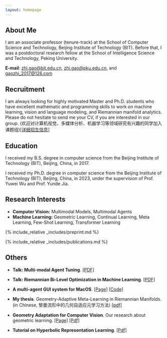 ```yaml
---
layout: homepage
---
```


## About Me

I am an associate professor (tenure-track) at the School of Computer Science and Technology, Beijing Institute of Technology (BIT). Before that, I was a postdoctoral research fellow at the School of Intelligence Science and Technology, Peking University. 


**E-mail**: zhi.gao@bit.edu.cn, zhi.gao@pku.edu.cn, and gaozhi_2017@126.com

## Recruitment

I am always looking for highly motivated Master and Ph.D. students who have excellent mathematic and programming skills to work on machine learning, vision and language modeling, and Riemannian manifold analytics. Please do not hesitate to send me your CV, if you are interested in our group. (欢迎对计算机视觉、多媒体分析、机器学习等领域研究有兴趣的同学加入课题组)[[详细招生信息]](https://wu-yuwei-bit.github.io/recruitment/%E5%AA%92%E4%BD%93%E8%AE%A1%E7%AE%97%E4%B8%8E%E6%99%BA%E8%83%BD%E7%B3%BB%E7%BB%9F%E5%AE%9E%E9%AA%8C%E5%AE%A4%E6%8B%9B%E7%94%9F%E8%AF%B4%E6%98%8EV5.pdf)


## Education

I received my B.S. degree in computer science from the Beijing Institute of Technology (BIT), Beijing, China, in 2017.

I received my Ph.D. degree in computer science from the Beijing Institute of Technology (BIT), Beijing, China, in 2023, under the supervision of Prof. Yuwei Wu and Prof. Yunde Jia.


## Research Interests

- **Computer Vision:** Multimodal Models, Multimodal Agents
- **Machine Learning:** Geometric Learning, Continual Learning, Meta Learning, Few-Shot Learning, Transformer Learning

<!-- ## News

- **[Feb. 2020]** Our paper about incremental learning is accepted to CVPR 2020. -->
{% include_relative _includes/preprint.md %}

{% include_relative _includes/publications.md %}

<!-- {% include_relative _includes/services.md %} -->

## Others
- **Talk: Multi-modal Agent Tuning**. [[PDF]](https://drive.google.com/file/d/11m3JkTKgDsWajIPH_sT3_zWkgb_qLvHN/view?usp=drive_link) 

- **Talk: Riemannian Bi-Level Optimization in Machine Learning**. [[PDF]](https://drive.google.com/file/d/1Lq2IKvu4lDrUgdE-K6CefsAKu4oqqXhA/view?usp=drive_link) 

- **A multi-agent GUI system for MacOS**. [[Page]](https://computer-use-agents.github.io/macos/) [[Code]](https://github.com/Computer-use-agents/MacOS-Agent)

- **My thesis**. Geometry-Adaptive Meta-Learning in Riemannian Manifolds. (in Chinese, 黎曼流形中的几何自适应元学习方法)  [[pdf]](https://drive.google.com/file/d/1SDqUKJvdMoeUI0EDsTSWik7hzVxFrdZG/view?usp=sharing)


- **Geometry Adaptation for Computer Vision**. Our research about geometric learning. [[Page]](https://geometry-adaptation.github.io/) [[Pdf]](https://dl.acm.org/doi/abs/10.1145/3674399.3674480)

- **Tutorial on Hyperbolic Representation Learning**. [[Pdf]](https://github.com/Pengxiang-Li/HyperbolicTutorial/blob/main/Tutorial-2023-Hyperbolic-Learning-Theory-and-Applications.pdf)